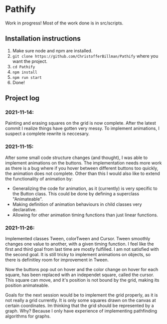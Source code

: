 # Pathify

Work in progress! Most of the work done is in src/scripts.

## Installation instructions

1. Make sure node and npm are installed.
2. `git clone https://github.com/ChristofferBillman/Pathify` where you want the project.
3. `cd Pathify`
4. `npm install`
5. `npm run start`
6. Done!

## Project log

### 2021-11-14:

Painting and erasing squares on the grid is now complete. After the latest commit I realize things have gotten very messy. To implement animations, I suspect a complete rewrite is neccesary.

### 2021-11-15:

After some small code structure changes (and thought), I was able to implement animations on the buttons. The implementation needs more work as there is a bug where if you hover between different buttons too quickly, the animation does not complete. Other than this I would also like to extend the functionality of animation by:

-   Generalizing the code for animation, as it (currently) is very specific to the Button class. This could be done by defining a superclass "Animateable".
-   Making definition of animation behaviours in child classes very declarative.
-   Allowing for other animation timing functions than just linear functions.

### 2021-11-26:

Implemented classes Tween, colorTween and Cursor. Tween smoothly changes one value to another, with a given timing function. I feel like the first and third goal from last time are mostly fulfilled. I am not satisfied with the second goal. It is still tricky to implement animations on objects, so there is definitley room for improvement in Tween.

Now the buttons pop out on hover and the color change on hover for each square, has been replaced with an independet square, called the cursor. This square can move, and it's position is not bound by the grid, making its position animateable.

Goals for the next session would be to implement the grid properly, as it is not really a grid currently. It is only some squares drawn on the canvas at certain coordinates. Im thinking that the grid should be represented by a graph. Why? Because I only have experience of implementing pathfinding algorithms for graphs.
